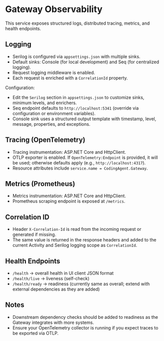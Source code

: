 # Gateway Observability

This service exposes structured logs, distributed tracing, metrics, and health endpoints.

## Logging

- Serilog is configured via `appsettings.json` with multiple sinks.
- Default sinks: Console (for local development) and Seq (for centralized logging).
- Request logging middleware is enabled.
- Each request is enriched with a `CorrelationId` property.

Configuration:

- Edit the `Serilog` section in `appsettings.json` to customize sinks, minimum levels, and enrichers.
- Seq endpoint defaults to `http://localhost:5341` (override via configuration or environment variables).
- Console sink uses a structured output template with timestamp, level, message, properties, and exceptions.

## Tracing (OpenTelemetry)

- Tracing instrumentation: ASP.NET Core and HttpClient.
- OTLP exporter is enabled. If `OpenTelemetry:Endpoint` is provided, it will be used; otherwise defaults apply (e.g., `http://localhost:4317`).
- Resource attributes include `service.name = CodingAgent.Gateway`.

## Metrics (Prometheus)

- Metrics instrumentation: ASP.NET Core and HttpClient.
- Prometheus scraping endpoint is exposed at `/metrics`.

## Correlation ID

- Header `X-Correlation-Id` is read from the incoming request or generated if missing.
- The same value is returned in the response headers and added to the current Activity and Serilog logging scope as `CorrelationId`.

## Health Endpoints

- `/health`       → overall health in UI client JSON format
- `/health/live`  → liveness (self-check)
- `/health/ready` → readiness (currently same as overall; extend with external dependencies as they are added)

## Notes

- Downstream dependency checks should be added to readiness as the Gateway integrates with more systems.
- Ensure your OpenTelemetry collector is running if you expect traces to be exported via OTLP.
